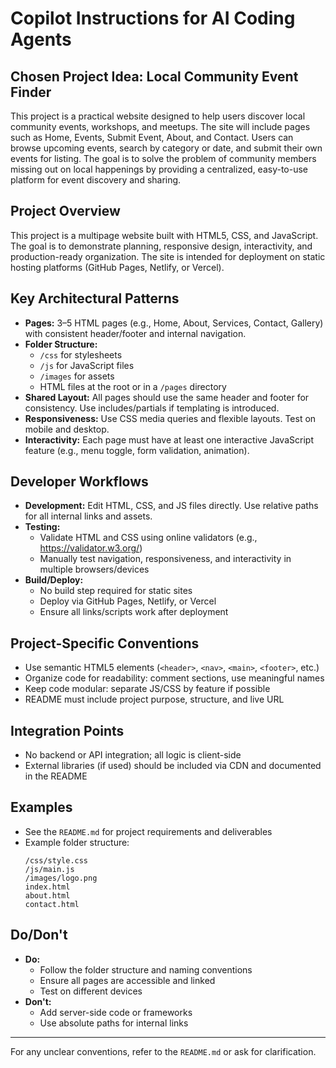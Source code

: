 
# Copilot Instructions for AI Coding Agents


## Chosen Project Idea: Local Community Event Finder

This project is a practical website designed to help users discover local community events, workshops, and meetups. The site will include pages such as Home, Events, Submit Event, About, and Contact. Users can browse upcoming events, search by category or date, and submit their own events for listing. The goal is to solve the problem of community members missing out on local happenings by providing a centralized, easy-to-use platform for event discovery and sharing.

## Project Overview
This project is a multipage website built with HTML5, CSS, and JavaScript. The goal is to demonstrate planning, responsive design, interactivity, and production-ready organization. The site is intended for deployment on static hosting platforms (GitHub Pages, Netlify, or Vercel).

## Key Architectural Patterns
- **Pages:** 3–5 HTML pages (e.g., Home, About, Services, Contact, Gallery) with consistent header/footer and internal navigation.
- **Folder Structure:**
  - `/css` for stylesheets
  - `/js` for JavaScript files
  - `/images` for assets
  - HTML files at the root or in a `/pages` directory
- **Shared Layout:** All pages should use the same header and footer for consistency. Use includes/partials if templating is introduced.
- **Responsiveness:** Use CSS media queries and flexible layouts. Test on mobile and desktop.
- **Interactivity:** Each page must have at least one interactive JavaScript feature (e.g., menu toggle, form validation, animation).

## Developer Workflows
- **Development:** Edit HTML, CSS, and JS files directly. Use relative paths for all internal links and assets.
- **Testing:**
  - Validate HTML and CSS using online validators (e.g., https://validator.w3.org/)
  - Manually test navigation, responsiveness, and interactivity in multiple browsers/devices
- **Build/Deploy:**
  - No build step required for static sites
  - Deploy via GitHub Pages, Netlify, or Vercel
  - Ensure all links/scripts work after deployment

## Project-Specific Conventions
- Use semantic HTML5 elements (`<header>`, `<nav>`, `<main>`, `<footer>`, etc.)
- Organize code for readability: comment sections, use meaningful names
- Keep code modular: separate JS/CSS by feature if possible
- README must include project purpose, structure, and live URL

## Integration Points
- No backend or API integration; all logic is client-side
- External libraries (if used) should be included via CDN and documented in the README

## Examples
- See the `README.md` for project requirements and deliverables
- Example folder structure:
  ```
  /css/style.css
  /js/main.js
  /images/logo.png
  index.html
  about.html
  contact.html
  ```

## Do/Don't
- **Do:**
  - Follow the folder structure and naming conventions
  - Ensure all pages are accessible and linked
  - Test on different devices
- **Don't:**
  - Add server-side code or frameworks
  - Use absolute paths for internal links

---
For any unclear conventions, refer to the `README.md` or ask for clarification.
